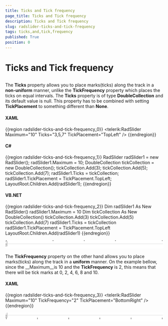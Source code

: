 ```yaml
---
title: Ticks and Tick frequency
page_title: Ticks and Tick frequency
description: Ticks and Tick frequency
slug: radslider-ticks-and-tick-frequency
tags: ticks,and,tick,frequency
published: True
position: 0
---
```


# Ticks and Tick frequency



## 

The __Ticks__ property allows you to place marks(ticks) along the track in a 
        __non-uniform__ manner, unlike the __TickFrequency__ property 
        which places the ticks on equal intervals. The __Ticks__ property is of type 
        __DoubleCollection__ and its default value is null. This property has to be combined 
        with setting __TickPlacement__ to something different than __None__.
        

#### __XAML__

{{region radslider-ticks-and-tick-frequency_0}}
	<telerik:RadSlider Maximum="10" Ticks="3,5,7" TickPlacement="TopLeft" />
	{{endregion}}



#### __C#__

{{region radslider-ticks-and-tick-frequency_1}}
	RadSlider radSlider1 = new RadSlider();
	radSlider1.Maximum = 10;
	DoubleCollection tickCollection = new DoubleCollection();
	tickCollection.Add(3);
	tickCollection.Add(5);
	tickCollection.Add(7);
	radSlider1.Ticks = tickCollection;
	radSlider1.TickPlacement = TickPlacement.TopLeft;
	LayoutRoot.Children.Add(radSlider1);
	{{endregion}}



#### __VB.NET__

{{region radslider-ticks-and-tick-frequency_2}}
	Dim radSlider1 As New RadSlider()
	radSlider1.Maximum = 10
	Dim tickCollection As New DoubleCollection()
	tickCollection.Add(3)
	tickCollection.Add(5)
	tickCollection.Add(7)
	radSlider1.Ticks = tickCollection
	radSlider1.TickPlacement = TickPlacement.TopLeft
	LayoutRoot.Children.Add(radSlider1)
	{{endregion}}

![](images/radslider_features_ticks_custom.png)

The __TickFrequency__ property on the other hand allows you to place marks(ticks) along the track in a __uniform__ manner. On the example bellow, since the __Maximum__is 10 and the __TickFrequency__ is 2, this means that there will be tick marks at 0, 2, 4, 6, 8 and 10.

#### __XAML__

{{region radslider-ticks-and-tick-frequency_3}}
	<telerik:RadSlider Maximum="10" TickFrequency="2" TickPlacement="BottomRight" />
	{{endregion}}

![](images/radslider_features_ticks_default.png)
